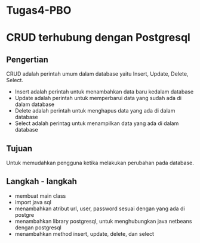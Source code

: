 # Tugas4-PBO
# CRUD terhubung dengan Postgresql

## Pengertian

CRUD adalah perintah umum dalam database yaitu Insert, Update, Delete, Select.
* Insert adalah perintah untuk menambahkan data baru kedalam database
* Update adalah perintah untuk memperbarui data yang sudah ada di dalam database
* Delete adalah perintah untuk menghapus data yang ada di dalam database
* Select adalah perintag untuk menampilkan data yang ada di dalam database

## Tujuan

Untuk memudahkan pengguna ketika melakukan perubahan pada database.

## Langkah - langkah

* membuat main class
* import java sql
* menambahkan atribut url, user, password sesuai dengan yang ada di postgre
* menambahkan library postgresql, untuk menghubungkan java netbeans dengan postgresql
* menambahkan method insert, update, delete, dan select
